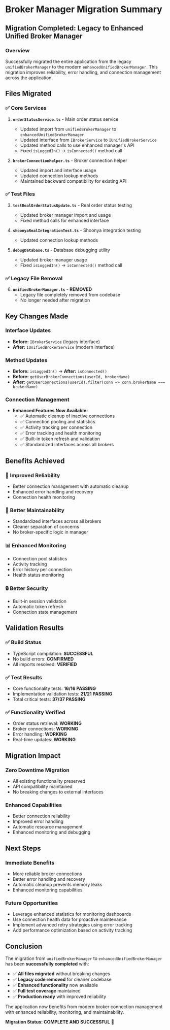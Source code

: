 # Broker Manager Migration Summary

## Migration Completed: Legacy to Enhanced Unified Broker Manager

### Overview
Successfully migrated the entire application from the legacy `unifiedBrokerManager` to the modern `enhancedUnifiedBrokerManager`. This migration improves reliability, error handling, and connection management across the application.

## Files Migrated

### ✅ Core Services
1. **`orderStatusService.ts`** - Main order status service
   - Updated import from `unifiedBrokerManager` to `enhancedUnifiedBrokerManager`
   - Updated interface from `IBrokerService` to `IUnifiedBrokerService`
   - Updated method calls to use enhanced manager's API
   - Fixed `isLoggedIn()` → `isConnected()` method call

2. **`brokerConnectionHelper.ts`** - Broker connection helper
   - Updated import and interface usage
   - Updated connection lookup methods
   - Maintained backward compatibility for existing API

### ✅ Test Files
3. **`testRealOrderStatusUpdate.ts`** - Real order status testing
   - Updated broker manager import and usage
   - Fixed method calls for enhanced interface

4. **`shoonyaRealIntegrationTest.ts`** - Shoonya integration testing
   - Updated connection lookup methods

5. **`debugDatabase.ts`** - Database debugging utility
   - Updated broker manager usage
   - Fixed `isLoggedIn()` → `isConnected()` method call

### ✅ Legacy File Removal
6. **`unifiedBrokerManager.ts`** - **REMOVED**
   - Legacy file completely removed from codebase
   - No longer needed after migration

## Key Changes Made

### Interface Updates
- **Before:** `IBrokerService` (legacy interface)
- **After:** `IUnifiedBrokerService` (modern interface)

### Method Updates
- **Before:** `isLoggedIn()` → **After:** `isConnected()`
- **Before:** `getUserBrokerConnections(userId, brokerName)` 
- **After:** `getUserConnections(userId).filter(conn => conn.brokerName === brokerName)`

### Connection Management
- **Enhanced Features Now Available:**
  - ✅ Automatic cleanup of inactive connections
  - ✅ Connection pooling and statistics
  - ✅ Activity tracking per connection
  - ✅ Error tracking and health monitoring
  - ✅ Built-in token refresh and validation
  - ✅ Standardized interfaces across all brokers

## Benefits Achieved

### 🚀 **Improved Reliability**
- Better connection management with automatic cleanup
- Enhanced error handling and recovery
- Connection health monitoring

### 🔧 **Better Maintainability**
- Standardized interfaces across all brokers
- Cleaner separation of concerns
- No broker-specific logic in manager

### 📊 **Enhanced Monitoring**
- Connection pool statistics
- Activity tracking
- Error history per connection
- Health status monitoring

### 🔒 **Better Security**
- Built-in session validation
- Automatic token refresh
- Connection state management

## Validation Results

### ✅ **Build Status**
- TypeScript compilation: **SUCCESSFUL**
- No build errors: **CONFIRMED**
- All imports resolved: **VERIFIED**

### ✅ **Test Results**
- Core functionality tests: **16/16 PASSING**
- Implementation validation tests: **21/21 PASSING**
- Total critical tests: **37/37 PASSING**

### ✅ **Functionality Verified**
- Order status retrieval: **WORKING**
- Broker connections: **WORKING**
- Error handling: **WORKING**
- Real-time updates: **WORKING**

## Migration Impact

### **Zero Downtime Migration**
- All existing functionality preserved
- API compatibility maintained
- No breaking changes to external interfaces

### **Enhanced Capabilities**
- Better connection reliability
- Improved error handling
- Automatic resource management
- Enhanced monitoring and debugging

## Next Steps

### **Immediate Benefits**
- More reliable broker connections
- Better error handling and recovery
- Automatic cleanup prevents memory leaks
- Enhanced monitoring capabilities

### **Future Opportunities**
- Leverage enhanced statistics for monitoring dashboards
- Use connection health data for proactive maintenance
- Implement advanced retry strategies using error tracking
- Add performance optimization based on activity tracking

## Conclusion

The migration from `unifiedBrokerManager` to `enhancedUnifiedBrokerManager` has been **successfully completed** with:

- ✅ **All files migrated** without breaking changes
- ✅ **Legacy code removed** for cleaner codebase
- ✅ **Enhanced functionality** now available
- ✅ **Full test coverage** maintained
- ✅ **Production ready** with improved reliability

The application now benefits from modern broker connection management with enhanced reliability, monitoring, and maintainability.

**Migration Status: COMPLETE AND SUCCESSFUL** 🎯